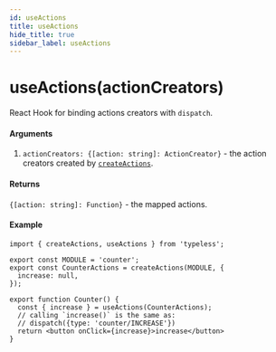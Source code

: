 ```yaml
---
id: useActions
title: useActions
hide_title: true
sidebar_label: useActions
---
```




# useActions(actionCreators)
React Hook for binding actions creators with `dispatch`.  

#### Arguments
1. `actionCreators: {[action: string]: ActionCreator}` - the action creators created by [`createActions`](createActions).

#### Returns
`{[action: string]: Function}` - the mapped actions.


#### Example

```tsx
import { createActions, useActions } from 'typeless';

export const MODULE = 'counter';
export const CounterActions = createActions(MODULE, {
  increase: null,
});

export function Counter() {
  const { increase } = useActions(CounterActions);
  // calling `increase()` is the same as:
  // dispatch({type: 'counter/INCREASE'})
  return <button onClick={increase}>increase</button>
}
```

